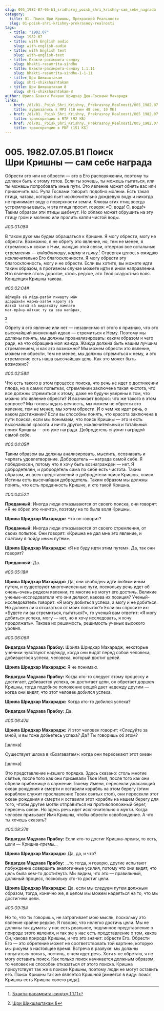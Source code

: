 ```yaml
---
slug: 005_1982-07-05-b1_sridharmj_poisk_shri_krishny-sam_sebe_nagrada
category:
  title: 01. Поиск Шри Кришны, Прекрасной Реальности
  slug: 01-poisk-shri-krishny-prekrasnoy-realnosti
tags:
  - title: "1982.07"
    slug: 1982-07
  - title: with English audio
    slug: with-english-audio
  - title: with English text
    slug: with-english-text
  - title: Бхакти-расамрита-синдху
    slug: bhakti-rasamrita-sindhu
  - title: Бхакти-расамрита-синдху 1.1.11
    slug: bhakti-rasamrita-sindhu-1-1-11
  - title: Шри Шикшаштакам
    slug: shri-shikshashtakam
  - title: Шри Шикшаштакам 8
    slug: shri-shikshashtakam-8
author: Шрила Бхакти Ракшак Шридхар Дев-Госвами Махарадж
links:
  - href: /dl/01._Poisk_Shri_Krishny,_Prekrasnoy_Realnosti/005_1982.07.05.B1_SridharMj_Poisk_Shri_Krishny--sam_sebe_nagrada.mp3
    title: аудиозапись в MP3 (10 мин 48 сек, 10 МБ)
  - href: /dl/01._Poisk_Shri_Krishny,_Prekrasnoy_Realnosti/005_1982.07.05.B1_SridharMj_Poisk_Shri_Krishny--sam_sebe_nagrada.rtf
    title: транскрипцию в RTF (92 КБ)
  - href: /dl/01._Poisk_Shri_Krishny,_Prekrasnoy_Realnosti/005_1982.07.05.B1_SridharMj_Poisk_Shri_Krishny--sam_sebe_nagrada.pdf
    title: транскрипцию в PDF (151 КБ)
---
```


# 005. 1982.07.05.B1 Поиск Шри Кришны — сам себе награда

Обрести это или не обрести — это в Его распоряжении, поэтому ты должен быть к этому готов. Если ты хочешь, ты можешь пытаться, или ты можешь попробовать иные пути. Это явление может обнять вас или прикончить вас. Рупа Госвами говорит: подобно молнии. Есть такая птица, чатака, которая пьет исключительно дождевую воду и никогда не принимает воду с поверхности земли. Клювы этих птиц всегда устремлены ввысь, и эта птица просит, говоря: «О, вода! О, вода!» Таким образом эти птицы щебечут. Но облако может обрушить на эту птицу гром и молнию или пролить капли чистой воды.

*#00:01:08#*

В таком духе мы будем обращаться к Кришне. Я могу обрести, могу не обрести. Возможно, я не обрету это явление, но, тем не менее, я стремлюсь к связи с Ним, жаждая этой связи, отвергая все остальные стремления — *анйабхилашу*, *карму* и *гьяну.*[^ftnref1] Отвергая целое, я ожидаю исключительно Его благосклонности. Я могу обрести эту благосклонность, могу и не обрести. Если вы хотите, вы можете идти таким образом, в противном случае можете идти в ином направлении. Это явление столь дорогое, столь редкое, это Твоя сладостная воля. Концепция Кришны такова.

*#00:02:04#*

    а̄ш́лиш̣йа ва̄ па̄да-рата̄м̇ пинаш̣т̣у ма̄м
    адарш́ана̄н марма-хата̄м̇ кароту ва̄
    йатха̄ татха̄ ва̄ видатха̄ту лампат̣о
    мат-пра̄н̣а-на̄тхас ту са эва напа̄рах̣
[^ftnref2]

Обрету я это явление или нет — независимо от этого я признаю, что это высочайший жизненный идеал — стремиться к Нему. Поэтому мы должны понять, мы должны проанализировать: каким образом и чего ради, на что обращена моя жажда. Жажда должна быть нашим лучшим стремлением, и как это возможно? Мы можем обрести это явление, можем не обрести, тем не менее, мы должны стремиться к нему, и это стремление есть наша высочайшая цель. Как это может быть возможно?

*#00:02:58#*

Что есть такого в этом процессе поиска, что речь не идет о достижении плода, но в самих попытках, стремлении заключена такая чистота, что все должны стремиться к этому, даже не будучи уверены в том, что можно это явление обрести? И возникает вопрос: что же такого в этом вопросе? Мы готовы ждать вечность, мы можем не обрести это явление, тем не менее, мы хотим обрести. И о чем же идет речь, о каком достижении? Если вы способны понять, что красота заключена в пути поиска, если мы понимаем, что поиск Кришны — это и есть высочайшая красота и ничто другое, исключительный и тотальный поиск Кришны — это уже награда. Добродетель служит наградой самой себе.

*#00:04:05#*

Таким образом вы должны анализировать, мыслить, осознавать и черпать удовлетворение. Добродетель — награда самой себе. Я победоносен, потому что я хочу быть вознагражден — нет. Я добродетелен, и добродетель сама по себе есть чистота. Таким образом, из всех представлений о добродетели поиск Кришны, поиск Истины есть высочайшая добродетель. Таким образом мы должны понять, что есть преданность Кришне, и кто такой Кришна.

*#00:04:52#*

**Преданный:** Иногда люди отказываются от своего поиска, они говорят: «Я не обрел это «нечто», поэтому на то была воля Кришны.

**Шрила Шридхар Махарадж:** Что он говорит?

**Преданный:** Иногда люди отказываются от своего стремления, от своих попыток. Они говорят: «Кришна не дал мне это явление, и поэтому я пойду иным путем».

**Шрила Шридхар Махарадж:** «Я не буду идти этим путем». Да, так они говорят?

**Преданный:** Да.

*#00:05:18#*

**Шрила Шридхар Махарадж:** Да, они свободны идти любым иным путем, и существуют многочисленные пути, поскольку речь идет об очень-очень редком явлении, то многие не могут его достичь. Великие ученые-исследователи что они делают, какова их позиция? Ученый-исследователь говорит: «Я могу добиться успеха, а могу и не добиться. Но должен ли я отказаться от моих попыток?» Если вы спросите их: «Будете ли вы стремиться, пытаться?», то ученый вам ответит: «Я могу добиться успеха, могу — нет, но я хочу исследовать, я хочу продолжать». Такова их решимость, решимость ученых высокого уровня.

*#00:06:06#*

**Видагдха Мадхава Прабху:** Шрила Шридхар Махарадж, некоторые ученики чувствуют надежду, когда они видят перед собой человека, добившегося успеха, человека, который достиг целей.

**Шрила Шридхар Махарадж:** Я не понимаю.

**Видагдха Мадхава Прабху:** Когда кто-то следует этому процессу и достигает, добивается успеха, он достигает цели, он обретает *даршан* Кришны, тогда подобное положение вещей дает надежду другим — когда они видят, что этот человек добился успеха.

**Шрила Шридхар Махарадж:** Когда кто-то добился успеха?

**Видагдха Мадхава Прабху:** Да.

*#00:06:47#*

**Шрила Шридхар Махарадж:** И этот человек говорит: «Следуйте за мной, и вы тоже добьетесь успеха? Да? Ты говоришь об этом?

[шлока]

Существует шлока в «Бхагаватам»: когда они пересекают этот океан

[шлока]

Это представление низшего порядка. Здесь сказано: столь многие святые, после того как они призывали Твое Имя, после того как они обрели прибежище в служении Твоему Имени, пересекли ужасающий океан рождения и смерти и оставили корабль на этом берегу (этим кораблем служит прославление Твоих святых стоп), они пересекли этот океан рождения и смерти и оставили этот корабль на нашем берегу для того, чтобы другие могли отправиться на противоположный берег, пересечь океан. Но здесь речь идет исключительно о *мукти*. Когда человек призывает Имя Кришны, чтобы обрести освобождение. А что ты хочешь сказать?

*#00:08:37#*

**Видагдха Мадхава Прабху:** Если кто-то достиг Кришна-*премы*, то есть, цели — Кришна-*премы…*

**Шрила Шридхар Махарадж:** Да, да, и что?

**Видагдха Мадхава Прабху:** …то тогда, я говорю, другие испытают побуждение совершить аналогичные усилия, потому что они видят, что цель была кем-то достигнута. Мы видим, что это — правильный, должный процесс, поскольку кто-то достиг цели.

**Шрила Шридхар Махарадж:** Да, если мы следуем путем должным образом, тогда, конечно же, в целом мы можем надеяться на то, что мы достигнем цели.

*#00:09:15#*

Но то, что ты говоришь, не затрагивает мою мысль, поскольку это явление крайне редкое. Я говорю, что нелегко достичь цели. Мы не должны так думать: у нас есть реальное, подлинное представление о природе этого явления, и так же у нас есть представление о том, каков Он, какова природа Кришны, и что это значит: обрести Его. Обрести Его — это обретение может не соответствовать той картине, которую мы рисуем в настоящее время. Встреча в разлуке: мы должны попытаться понять, постичь, о чем идет речь. Хотя я не обретаю, я не могу оставить поиск. Как только поиск начинается должным образом, то человек не способен отказаться от этого поиска. Кришна присутствует так же в поиске Кришны, поэтому люди не могут оставить его. Поиск Кришны так же является Кришной [имеется в виду: поиск Кришны есть Кришна своего рода].



[^ftnref1]: [Бхакти-расамрита-синдху 1.1.11](../notes/bhakti-rasamrita-sindhu/bhakti-rasamrita-sindhu-1-1-11.md)

[^ftnref2]: [Шри Шикшаштакам 8](../notes/shri-shikshashtakam/shri-shikshashtakam-8.md)
